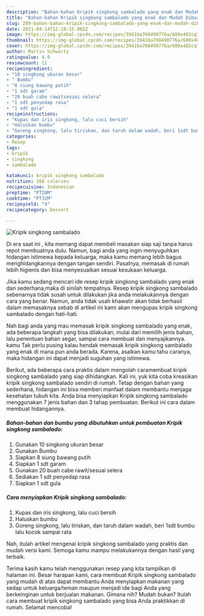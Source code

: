 ```yaml
---
description: "Bahan-bahan Kripik singkong sambalado yang enak dan Mudah Dibuat"
title: "Bahan-bahan Kripik singkong sambalado yang enak dan Mudah Dibuat"
slug: 289-bahan-bahan-kripik-singkong-sambalado-yang-enak-dan-mudah-dibuat
date: 2021-04-14T12:18:15.085Z
image: https://img-global.cpcdn.com/recipes/3941ba760490776a/680x482cq70/kripik-singkong-sambalado-foto-resep-utama.jpg
thumbnail: https://img-global.cpcdn.com/recipes/3941ba760490776a/680x482cq70/kripik-singkong-sambalado-foto-resep-utama.jpg
cover: https://img-global.cpcdn.com/recipes/3941ba760490776a/680x482cq70/kripik-singkong-sambalado-foto-resep-utama.jpg
author: Martin Schwartz
ratingvalue: 4.9
reviewcount: 12
recipeingredient:
- "10 singkong ukuran besar"
- " Bumbu"
- "8 siung bawang putih"
- "1 sdt garam"
- "20 buah cabe rawitsesuai selera"
- "1 sdt penyedap rasa"
- "1 sdt gula"
recipeinstructions:
- "Kupas dan iris singkong, lalu cuci bersih"
- "Haluskan bumbu"
- "Goreng singkong, lalu tiriskan, dan taruh dalam wadah, beri 1sdt bumbu lalu kocok sampai rata"
categories:
- Resep
tags:
- kripik
- singkong
- sambalado

katakunci: kripik singkong sambalado 
nutrition: 168 calories
recipecuisine: Indonesian
preptime: "PT20M"
cooktime: "PT32M"
recipeyield: "4"
recipecategory: Dessert

---
```



![Kripik singkong sambalado](https://img-global.cpcdn.com/recipes/3941ba760490776a/680x482cq70/kripik-singkong-sambalado-foto-resep-utama.jpg)

Di era  saat ini , kita memang dapat membeli masakan siap saji tanpa harus repot membuatnya dulu. Namun, bagi anda yang ingin menyuguhkan hidangan istimewa kepada keluarga, maka kamu memang lebih bagus menghidangkannya dengan tangan sendiri. Pasalnya, memasak di rumah lebih higienis dan bisa menyesuaikan sesuai kesukaan keluarga.

Jika kamu sedang mencari ide resep kripik singkong sambalado yang enak dan sederhana,maka di sinilah tempatnya. Resep kripik singkong sambalado  sebenarnya tidak susah untuk dilakukan jika anda melakukannya dengan cara yang benar. Namun, anda tidak usah khawatir akan tidak berhasil dalam memasaknya 
sebab di artikel ini kami akan mengupas kripik singkong sambalado dengan hati-hati.  



Nah bagi anda yang mau memasak kripik singkong sambalado yang enak, ada beberapa langkah yang bisa dilakukan, mulai dari memilih jenis bahan, lalu penentuan bahan segar, sampai cara membuat dan menyajikannya. kamu Tak perlu pusing kalau hendak memasak kripik singkong sambalado yang enak di mana pun anda berada. Karena, asalkan kamu  tahu caranya, maka hidangan ini dapat menjadi suguhan yang istimewa.

Berikut, ada beberapa cara praktis  dalam mengolah caramembuat kripik singkong sambalado yang siap dihidangkan. Kali ini, yuk kita coba kreasikan kripik singkong sambalado sendiri di rumah. Tetap dengan bahan yang sederhana, hidangan ini bisa memberi manfaat dalam membantu menjaga kesehatan tubuh kita. Anda bisa menyiapkan Kripik singkong sambalado menggunakan 7 jenis bahan dan 3 tahap pembuatan. Berikut ini cara dalam membuat hidangannya.

<!--inarticleads1-->

##### Bahan-bahan dan bumbu yang dibutuhkan untuk pembuatan Kripik singkong sambalado:

1. Gunakan 10 singkong ukuran besar
1. Gunakan  Bumbu
1. Siapkan 8 siung bawang putih
1. Siapkan 1 sdt garam
1. Gunakan 20 buah cabe rawit/sesuai selera
1. Sediakan 1 sdt penyedap rasa
1. Siapkan 1 sdt gula




<!--inarticleads2-->

##### Cara menyiapkan Kripik singkong sambalado:

1. Kupas dan iris singkong, lalu cuci bersih
1. Haluskan bumbu
1. Goreng singkong, lalu tiriskan, dan taruh dalam wadah, beri 1sdt bumbu lalu kocok sampai rata




Nah, itulah artikel mengenai  kripik singkong sambalado  yang praktis dan mudah versi kami. Semoga kamu mampu melakukannya dengan hasil yang terbaik. 

Terima kasih kamu telah menggunakan resep yang kita tampilkan di halaman ini. Besar harapan kami, cara membuat  Kripik singkong sambalado yang mudah di atas dapat membantu Anda menyiapkan makanan yang sedap untuk keluarga/teman maupun menjadi ide bagi Anda yang berkeinginan untuk berjualan makanan. Gimana nih? Mudah bukan? Itulah cara membuat kripik singkong sambalado yang bisa Anda praktikkan di rumah. Selamat mencoba!

